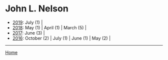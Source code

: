 # John L. Nelson

  * [2019](./john-l-nelson-2019.md): 
      July (1) | 
  * [2018](./john-l-nelson-2018.md): 
      May (1) | 
      April (1) | 
      March (5) | 
  * [2017](./john-l-nelson-2017.md): 
      June (3) | 
  * [2016](./john-l-nelson-2016.md): 
      October (2) | 
      July (1) | 
      June (1) | 
      May (2) | 

----

[Home](../)
